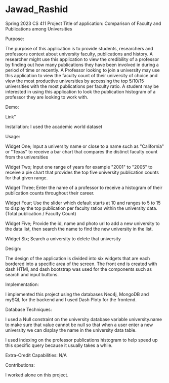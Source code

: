 # Jawad_Rashid
Spring 2023 CS 411 Project
Title of application: 
				Comparison of Faculty and Publications among Universities

Purpose:

The purpose of this application is to provide students, researchers and professors context about university faculty, publications and history. A researcher might use this application to view the credibility of a professor by finding out how many publications they have been involved in during a period of time or recently. A Professor looking to join a university may use this application to view the faculty count of their university of choice and view the most productive universities by accessing the top 5/10/15 universities with the most publications per faculty ratio. A student may be interested in using this application to look the publication histogram of a professor they are looking to work with.  


Demo:

Link"

Installation: I used the academic world dataset

Usage:

Widget One; Input a university name or close to a name such as "California" or "Texas" to receive a bar chart that compares the distinct faculty count from the universities

Widget Two; Input one range of years for example "2001" to "2005" to receive a pie chart that provides the top five university publication counts for that given range.

Widget Three; Enter the name of a professor to receive a histogram of their publication counts throughout their career.

Widget Four; Use the slider which default starts at 10 and ranges to 5 to 15 to display the top publication per faculty ratios within the university data. (Total publication / Faculty Count)

Widget Five; Provide the id, name and photo url to add a new university to the data list, then search the name to find the new university in the list.

Widget Six; Search a university to delete that university  

Design:

The design of the application is divided into six widgets that are each bordered into a specific area of the screen. The front end is created with dash HTMl, and dash bootstrap was used for the components such as search and input buttons. 

Implementation:

I implemented this project using the databases Neo4j, MongoDB and mySQL for the backend and I used Dash Ploty for the frontend. 

Database Techniques:

I used a Null constraint on the university database variable university.name to make sure that value cannot be null so that when a user enter a new university we can display the name in the university data table.

I used indexing on the professor publications histogram to help speed up this specific query because it usually takes a while.

Extra-Credit Capabilities: N/A

Contributions:

I worked alone on this project.
